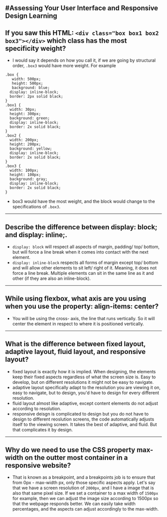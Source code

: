 #Assessing Your User Interface and Responsive Design Learning
---
## If you saw this HTML: ```<div class="box box1 box2 box3"></div>``` which class has the most specificity weight?
* I would say it depends on how you call it, if we are going by structural order, ```.box3``` would have more weight. For example
```
.box {
   width: 500px;
   height: 500px;
   background: blue;
  display: inline-block;
  border: 2px solid black;
}
.box1 {
  width: 30px;
  height: 300px;
  background: green;
  display: inline-block;
  border: 2x solid black;
}
.box2 {
  width: 200px;
  height: 200px;
  background: yellow;
  display: inline-block;
  border: 2x solid black;
}
.box3 {
  width: 100px;
  height: 100px;
  background: gray;
  display: inline-block;
  border: 2x solid black;
}
```
* box3 would have the most weight, and the block would change to the specifications of ```.box3```.
---
## Describe the difference between display: block; and display: inline;.
* ```display: block``` will respect all aspects of margin, padding/ top/ bottom, but will force a line break when it comes into contact with the next element.
* ```display: inline-block``` respects all forms of margin except top/ bottom and will allow other elements to sit left/ right of it. Meaning, it does not force a line break. Multiple elements can sit in the same line as it and other (if they are also an inline-block).
---
## While using flexbox, what axis are you using when you use the property: align-items: center?
* You will be using the cross- axis, the line that runs vertically. So it will center the element in respect to where it is positioned vertically.
---
## What is the difference between fixed layout, adaptive layout, fluid layout, and responsive layout?
* fixed layout is exactly how it is implied. When designing, the elements keep their fixed aspects regardless of what the screen size is. Easy to develop, but on different resolutions it might not be easy to navigate.
* adaptive layout specifically adapt to the resolution you are viewing it on, easy to navigate, but to design, you'd have to design for every different resolution.
* fluid layout almost like adaptive, except content elements do not adjust according to resolution.
* responsive deisgn is complicated to design but you do not have to design to different reoslution screens, the code automatically adjusts itself to the viewing screen. It takes the best of adaptive, and fluid. But that complicates it by design.
---
## Why do we need to use the CSS property max-width on the outter most container in a responsive website?
* That is known as a breakpoint, and a breakpoints job is to ensure that from 0px - max-width px, only those specific aspects apply. Let's say that we have a screen resolution of ```2000px```, and I have a image that is also that same pixel size. If we set a container to a max width of ```1500px``` for example, then we can adjust the image size according to 1500px so that the webpage responds better. We can easily take width percentages, and the aspects can adjust accordingly to the max-width.